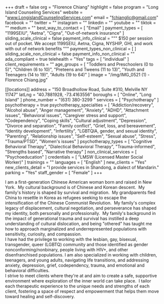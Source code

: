 +++
draft = false
org = "Florence Chiang"
highlight = false
program = "Long Island Counseling Services"
website = "www.LongislandCounselingServices.com"
email = "fchianglic@gmail.com"
facebook = ""
twitter = ""
instagram = ""
linkedin = ""
youtube = ""
tiktok = ""
medium = ""
best_way_to_contact = [ "Email" ]
payment_types = [ "1199SEIU", "Aetna", "Cigna", "Out-of-network insurance" ]
sliding_scale_clinical = false
payment_info_clinical = """
$150 per session out of pocket.
We accept 1199SEIU, Aetna, Cigna, NYSHIP, GHI, and work with out of network benefits """
payment_types_non_clinical = [ ]
sliding_scale_non_clinical = false
payment_info_non_clinical = ""
ada_compliant = true
telehealth = "Yes"
tags = [ "individual" ]
client_requirements = ""
age_groups = [
  "Toddlers and Preschoolers (0 to 5)",
  "Children (6 to 10)",
  "Preteens and Tweens (11 to 13)",
  "Youth and Teenagers (14 to 19)",
  "Adults (19 to 64)"
]
image = "/img/IMG_0521 (1) - Florence Chiang.jpg"

[[locations]]
address = "150 Broadhollow Road, Suite #310, Melville NY 11747"
latLng = "40.7881928, -73.4163556"
boroughs = [ "Online", "Long Island" ]
phone_number = "(631) 380-3299 "
services = [ "Psychotherapy" ]
psychotherapy = true
psychotherapy_specialties = [
  "Addiction/recovery",
  "Alcohol abuse",
  "Anger management",
  "Anxiety",
  "ADHD",
  "Attachment issues",
  "Behavioral issues",
  "Caregiver stress and support",
  "Codependency",
  "Coping skills",
  "Cultural adjustment",
  "Depression",
  "Divorce and separation",
  "Family conflict",
  "Grief, loss, and bereavement",
  "Identity development",
  "Infertility",
  "LGBTQIA, gender, and sexual identity",
  "Parenting",
  "Relationship issues",
  "Self-esteem",
  "Sexual abuse",
  "Stress",
  "Trauma/PTSD",
  "Women's issues"
]
psychotherapy_types = [
  "Cognitive Behavioral Therapy",
  "Dialectical Behavioral Therapy",
  "Trauma-informed",
  "Strengths based",
  "Narrative therapy"
]
non_clinical_services = [ "Psychoeducation" ]
credentials = [ "LMSW (Licensed Master Social Worker)" ]
trainings = ""
languages = [ "English" ]
new_clients = "Yes"
new_clients_detail = "I provide services in Shandong, a dialect of Mandarin."
parking = "Yes"
staff_gender = [ "Female" ]
+++

I am a first-generation Chinese American woman born and raised in New York.  My cultural background is of Chinese and Korean descent.  My family's history is shaped by survival and migration.  My grandparents fled China to resettle in Korea as refugees seeking to escape the intensification of the Chinese Communist Revolution.  My family's complex legacy of displacement, cultural negotiation, and perseverance has shaped my identity, both personally and professionally.  My family's background in the impact of generational trauma and survival has instilled a deep understanding of cultural dislocation, and being "othered" has taught me how to approach marginalized and underrepresented populations with sensitivity, curiosity, and compassion.  <br>
I have had the privilege to working with the lesbian, gay, bisexual, transgender, queer (LGBTQ) community and those identified as gender nonconforming/nonbinary, people living with HIV+, and other disenfranchised populations. I am also specialized in working with children, teenagers, and young adults, navigating life transitions, and addressing anxiety, depression, grief, codependency, trauma, and emotional and behavioral difficulties. <br>
I strive to meet clients where they're at and aim to create a safe, supportive environment where exploration of the inner world can take place.  I tailor each therapeutic experience to the unique needs and strengths of each client, fostering a space of respect and empowerment that helps them move toward healing and self-discovery.  <br>
